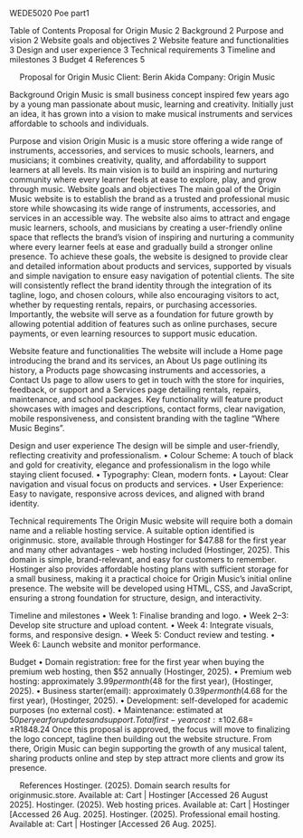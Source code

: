 WEDE5020
Poe part1

Table of Contents
Proposal for Origin Music	2
Background	2
Purpose and vision	2
Website goals and objectives	2
Website feature and functionalities	3
Design and user experience	3
Technical requirements	3
Timeline and milestones	3
Budget	4
References	5

 
Proposal for Origin Music
Client: Berin Akida
Company: Origin Music

Background
Origin Music is small business concept inspired few years ago by a young man passionate about music, learning and creativity.
Initially just an idea, it has grown into a vision to make musical instruments and services affordable to schools and individuals.

Purpose and vision
Origin Music is a music store offering a wide range of instruments, accessories, and services to music schools, learners, and musicians; it combines creativity, quality, and affordability to support learners at all levels. Its main vision is to build an inspiring and nurturing community where every learner feels at ease to explore, play, and grow through music.
Website goals and objectives
The main goal of the Origin Music website is to establish the brand as a trusted and professional music store while showcasing its wide range of instruments, accessories, and services in an accessible way. The website also aims to attract and engage music learners, schools, and musicians by creating a user-friendly online space that reflects the brand’s vision of inspiring and nurturing a community where every learner feels at ease and gradually build a stronger online presence.
To achieve these goals, the website is designed to provide clear and detailed information about products and services, supported by visuals and simple navigation to ensure easy navigation of potential clients. The site will consistently reflect the brand identity through the integration of its tagline, logo, and chosen colours, while also encouraging visitors to act, whether by requesting rentals, repairs, or purchasing accessories. Importantly, the website will serve as a foundation for future growth by allowing potential addition of features such as online purchases, secure payments, or even learning resources to support music education.

Website feature and functionalities
The website will include a Home page introducing the brand and its services, an About Us page outlining its history, a Products page showcasing instruments
and accessories, a Contact Us page to allow users to get in touch with the store for inquiries, feedback, or support and a Services page detailing rentals,
repairs, maintenance, and school packages. Key functionality will feature product showcases with images and descriptions, contact forms, 
clear navigation, mobile responsiveness, and consistent branding with the tagline “Where Music Begins”. 

Design and user experience
The design will be simple and user-friendly, reflecting creativity and professionalism.
•	Colour Scheme: A touch of black and gold for creativity, elegance and professionalism in the logo while staying client focused.
•	Typography: Clean, modern fonts.
•	Layout: Clear navigation and visual focus on products and services.
•	User Experience: Easy to navigate, responsive across devices, and aligned with brand identity.

Technical requirements
The Origin Music website will require both a domain name and a reliable hosting service. A suitable option identified is originmusic. store, available through Hostinger for $47.88 for the first year and many other advantages - web hosting included (Hostinger, 2025). This domain is simple, brand-relevant, and easy for customers to remember. Hostinger also provides affordable hosting plans with sufficient storage for a small business, making it a practical choice for Origin Music’s initial online presence.
The website will be developed using HTML, CSS, and JavaScript, ensuring a strong foundation for structure, design, and interactivity.

Timeline and milestones
•	Week 1: Finalise branding and logo.
•	Week 2–3: Develop site structure and upload content.
•	Week 4: Integrate visuals, forms, and responsive design.
•	Week 5: Conduct review and testing.
•	Week 6: Launch website and monitor performance.

Budget
•	Domain registration: free for the first year when buying the premium web hosting, then $52 annually (Hostinger, 2025).
•	Premium web hosting: approximately $3.99 per month ($48 for the first year), (Hostinger, 2025).
•	Business starter(email): approximately $0.39 per month ($4.68 for the first year), (Hostinger, 2025).
•	Development: self-developed for academic purposes (no external cost).
•	Maintenance: estimated at $50 per year for updates and support.
Total first-year cost: ±$102.68= ±R1848.24
Once this proposal is approved, the focus will move to finalizing the logo concept, tagline then building out the website structure. From there, Origin Music can begin supporting the growth of any musical talent, sharing products online and step by step attract more clients and grow its presence.

 
References
Hostinger. (2025). Domain search results for originmusic.store. Available at: Cart | Hostinger [Accessed 26 August 2025].
Hostinger. (2025). Web hosting prices. Available at: Cart | Hostinger [Accessed 26 Aug. 2025].
Hostinger. (2025). Professional email hosting. Available at: Cart | Hostinger [Accessed 26 Aug. 2025].


